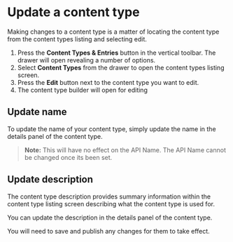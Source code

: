 # Update a content type
Making changes to a content type is a matter of locating the content type from the content types listing and selecting edit.

1. Press the **Content Types & Entries** button in the vertical toolbar. The drawer will open revealing a number of options.
2. Select **Content Types** from the drawer to open the content types listing screen.
3. Press the **Edit** button next to the content type you want to edit.
4. The content type builder will open for editing

## Update name
To update the name of your content type, simply update the name in the details panel of the content type.

> **Note:** This will have no effect on the API Name. The API Name cannot be changed once its been set.

## Update description
The content type description provides summary information within the content type listing screen describing what the content type is used for.

You can update the description in the details panel of the content type.

You will need to save and publish any changes for them to take effect.